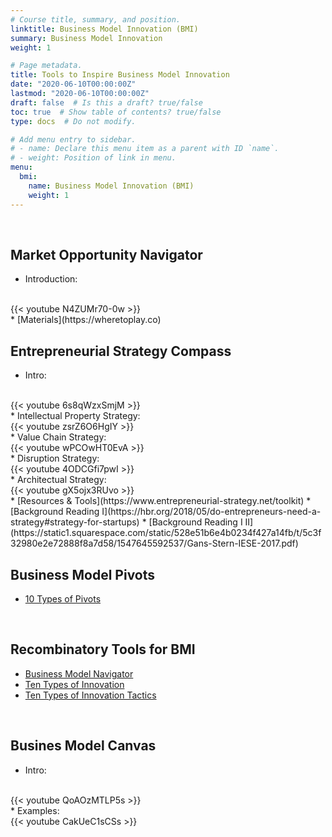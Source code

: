 ```yaml
---
# Course title, summary, and position.
linktitle: Business Model Innovation (BMI)
summary: Business Model Innovation
weight: 1

# Page metadata.
title: Tools to Inspire Business Model Innovation
date: "2020-06-10T00:00:00Z"
lastmod: "2020-06-10T00:00:00Z"
draft: false  # Is this a draft? true/false
toc: true  # Show table of contents? true/false
type: docs  # Do not modify.

# Add menu entry to sidebar.
# - name: Declare this menu item as a parent with ID `name`.
# - weight: Position of link in menu.
menu:
  bmi:
    name: Business Model Innovation (BMI)
    weight: 1
---
```


<br/>


## Market Opportunity Navigator

* Introduction:
<br/>
{{< youtube N4ZUMr70-0w >}}
<br/>
* [Materials](https://wheretoplay.co)

<br/>


## Entrepreneurial Strategy Compass
* Intro:
<br/>
{{< youtube 6s8qWzxSmjM >}}
<br/>
* Intellectual Property Strategy:
<br/>
{{< youtube zsrZ6O6HgIY >}}
<br/>
* Value Chain Strategy:
<br/>
{{< youtube wPCOwHT0EvA >}}
<br/>
* Disruption Strategy:
<br/>
{{< youtube 4ODCGfi7pwI >}}
<br/>
* Architectual Strategy:
<br/>
{{< youtube gX5ojx3RUvo >}}
<br/>
* [Resources & Tools](https://www.entrepreneurial-strategy.net/toolkit)
* [Background Reading  I](https://hbr.org/2018/05/do-entrepreneurs-need-a-strategy#strategy-for-startups)
* [Background Reading  I II](https://static1.squarespace.com/static/528e51b6e4b0234f427a14fb/t/5c3f32980e2e72888f8a7d58/1547645592537/Gans-Stern-IESE-2017.pdf)

<br/>

## Business Model Pivots
* [10 Types of Pivots](https://www.forbes.com/sites/martinzwilling/2011/09/16/top-10-ways-entrepreneurs-pivot-a-lean-startup/#d78a0202d2bd)

<br/>

## Recombinatory Tools for BMI
* [Business Model Navigator](https://www.thegeniusworks.com/wp-content/uploads/2017/06/St-Gallen-Business-Model-Innovation-Paper.pdf)
* [Ten Types of Innovation](https://doblin.com/dist/images/uploads/Doblin_TenTypesBrochure_Web.pdf)
* [Ten Types of Innovation Tactics](https://doblin.com/dist/images/uploads/TenTypesInnovation.pdf)

<br/>

## Busines Model Canvas
* Intro:
<br/>
{{< youtube QoAOzMTLP5s >}}
<br/>
* Examples:
<br/>
{{< youtube CakUeC1sCSs >}}
<br/>

